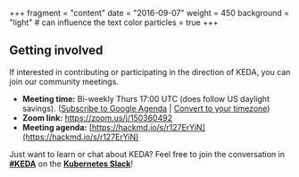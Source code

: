 +++
fragment = "content"
date = "2016-09-07"
weight = 450
background = "light" # can influence the text color
particles = true
+++

## Getting involved

If interested in contributing or participating in the direction of KEDA, you can join our community meetings.

* **Meeting time:** Bi-weekly Thurs 17:00 UTC (does follow US daylight savings). ([Subscribe to Google Agenda](https://calendar.google.com/calendar?cid=bjE0bjJtNWM0MHVmam1ob2ExcTgwdXVkOThAZ3JvdXAuY2FsZW5kYXIuZ29vZ2xlLmNvbQ) | [Convert to your timezone](https://www.thetimezoneconverter.com/?t=10%3A00%20am&tz=Seattle&))
* **Zoom link:** [https://zoom.us/j/150360492 ](https://zoom.us/j/150360492 )
* **Meeting agenda:** [https://hackmd.io/s/r127ErYiN](https://hackmd.io/s/r127ErYiN)

Just want to learn or chat about KEDA? Feel free to join the conversation in **[#KEDA](kubernetes.slack.com/messages/CKZJ36A5D)** on the **[Kubernetes Slack](https://slack.k8s.io/)**!
